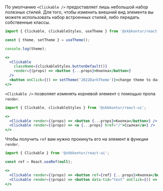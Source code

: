 По умолчанию `<Clickable />` предоставляет лишь небольшой набор полезных стилей. Для того, чтобы изменить внешний вид элемента вы можете использовать набор встроенных стилей, либо передать собственные классы.

```jsx harmony
import { Clickable, clickableStyles, useTheme } from '@skbkontur/react-ui';

const { theme, setTheme } = useTheme();

console.log(theme);

<>
  <Clickable
    className={clickableStyles.buttonDefault()}
    render={(props) => <button {...props}>Кнопка</button>}
  />
  <button onClick={() => setTheme('2022DarkTheme')}>change theme to dark</button>
</>
```

`<Clickable />` позволяет изменять корневой элемент с помощью пропа `render`.

```jsx harmony
import { Clickable, clickableStyles } from '@skbkontur/react-ui';

<>
  <Clickable render={(props) => <button {...props}>Кнопка</button>} />
  <Clickable render={(props) => <a {...props} href="/">Ссылка</a>} />
</>
```

Чтобы получить `ref` вам нужно прокинуть его на элемент в функции `render`.

```jsx harmony
import { Clickable } from '@skbkontur/react-ui';

const ref = React.useRef(null);

<>
  <Clickable render={(props) => <button ref={ref} {...props}>Кнопка</button>}/>
  <Clickable render={(props) => <button data-tid="test" onClick={() => ref.current.style = 'color: green'} {...props}>Изменить цвет текста соседней кнопки</button>}/>
</>
```
